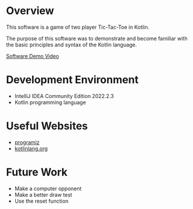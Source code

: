 # Overview

This software is a game of two player Tic-Tac-Toe in Kotlin.


The purpose of this software was to demonstrate and become familiar with the basic principles and syntax of the Kotlin language.


[Software Demo Video](https://youtu.be/cmTK6zB1cRA)

# Development Environment

* IntelliJ IDEA Community Edition 2022.2.3
* Kotlin programming language


# Useful Websites

* [programiz](https://www.programiz.com/kotlin-programming/operators)
* [kotlinlang.org](https://kotlinlang.org/docs/basic-syntax.html#for-loop)

# Future Work

* Make a computer opponent
* Make a better draw test
* Use the reset function 